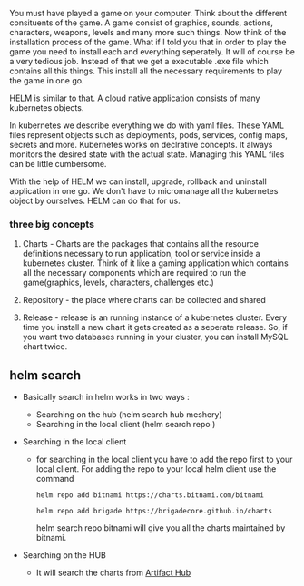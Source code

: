 You must have played a game on your computer. Think about the different consituents of the game. A game consist of graphics, sounds, actions, characters, weapons, levels and many more such things. 
Now think of the installation process of the game. What if I told you that in order to play the game you need to install each and everything seperately. It will of course be a very tedious job. Instead of that we get a executable .exe file which contains all this things. This install all the necessary requirements to play the game in one go. 

HELM is similar to that. A cloud native application consists of many kubernetes objects.

In kubernetes we describe everything we do with yaml files. These YAML files represent objects such as deployments, pods, services, config maps, secrets and more. 
Kubernetes works on declrative concepts. It always monitors the desired state with the actual state. 
Managing this YAML files can be little cumbersome.


With the help of HELM we can install, upgrade, rollback and uninstall application in one go. We don't have to micromanage all the kubernetes object by ourselves. HELM can do that for us.

### three big concepts

1. Charts - Charts are the packages that contains all the resource definitions necessary to run application, tool or service inside a kubernetes cluster. Think of it like a gaming application which contains all the necessary components which are required to run the game(graphics, levels, characters, challenges etc.)

2. Repository - the place where charts can be collected and shared


3. Release - release is an running instance of a kubernetes cluster. Every time you install a new chart it gets created as a seperate release. So, if you want two databases running in your cluster, you can install MySQL chart twice.

## helm search

- Basically search in helm works in two ways :
    - Searching on the hub (helm search hub meshery)
    - Searching in the local client (helm search repo )
    
- Searching in the local client
    - for searching in the local client you have to add the repo first to your local client. For adding the repo to your local helm client use the command
        
        `helm repo add bitnami https://charts.bitnami.com/bitnami` 
        
        `helm repo add brigade https://brigadecore.github.io/charts`
        
        helm search repo bitnami will give you all the charts maintained by bitnami.
        
- Searching on the HUB
    - It will search the charts from [Artifact Hub](https://artifacthub.io)
    
